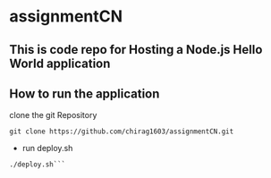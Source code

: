 # assignmentCN

## This is code repo for Hosting a Node.js Hello World application

## How to run the application 
clone the git Repository

```git clone https://github.com/chirag1603/assignmentCN.git ```

- run deploy.sh
```cd assignmentCN
./deploy.sh```

